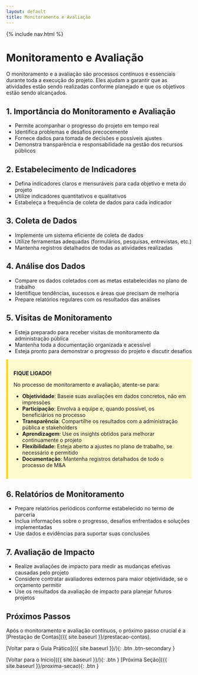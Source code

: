 ```yaml
---
layout: default
title: Monitoramento e Avaliação
---
```


{% include nav.html %}

# Monitoramento e Avaliação

O monitoramento e a avaliação são processos contínuos e essenciais durante toda a execução do projeto. Eles ajudam a garantir que as atividades estão sendo realizadas conforme planejado e que os objetivos estão sendo alcançados.

## 1. Importância do Monitoramento e Avaliação

- Permite acompanhar o progresso do projeto em tempo real
- Identifica problemas e desafios precocemente
- Fornece dados para tomada de decisões e possíveis ajustes
- Demonstra transparência e responsabilidade na gestão dos recursos públicos

## 2. Estabelecimento de Indicadores

- Defina indicadores claros e mensuráveis para cada objetivo e meta do projeto
- Utilize indicadores quantitativos e qualitativos
- Estabeleça a frequência de coleta de dados para cada indicador

## 3. Coleta de Dados

- Implemente um sistema eficiente de coleta de dados
- Utilize ferramentas adequadas (formulários, pesquisas, entrevistas, etc.)
- Mantenha registros detalhados de todas as atividades realizadas

## 4. Análise dos Dados

- Compare os dados coletados com as metas estabelecidas no plano de trabalho
- Identifique tendências, sucessos e áreas que precisam de melhoria
- Prepare relatórios regulares com os resultados das análises

## 5. Visitas de Monitoramento

- Esteja preparado para receber visitas de monitoramento da administração pública
- Mantenha toda a documentação organizada e acessível
- Esteja pronto para demonstrar o progresso do projeto e discutir desafios

<div style="background-color: #fffacd; border-left: 5px solid #ffd700; padding: 15px; margin-bottom: 20px;">

<strong>FIQUE LIGADO!</strong>

No processo de monitoramento e avaliação, atente-se para:

<ul>
  <li><strong>Objetividade</strong>: Baseie suas avaliações em dados concretos, não em impressões</li>
  <li><strong>Participação</strong>: Envolva a equipe e, quando possível, os beneficiários no processo</li>
  <li><strong>Transparência</strong>: Compartilhe os resultados com a administração pública e stakeholders</li>
  <li><strong>Aprendizagem</strong>: Use os insights obtidos para melhorar continuamente o projeto</li>
  <li><strong>Flexibilidade</strong>: Esteja aberto a ajustes no plano de trabalho, se necessário e permitido</li>
  <li><strong>Documentação</strong>: Mantenha registros detalhados de todo o processo de M&A</li>
</ul>

</div>

## 6. Relatórios de Monitoramento

- Prepare relatórios periódicos conforme estabelecido no termo de parceria
- Inclua informações sobre o progresso, desafios enfrentados e soluções implementadas
- Use dados e evidências para suportar suas conclusões

## 7. Avaliação de Impacto

- Realize avaliações de impacto para medir as mudanças efetivas causadas pelo projeto
- Considere contratar avaliadores externos para maior objetividade, se o orçamento permitir
- Use os resultados da avaliação de impacto para planejar futuros projetos

## Próximos Passos

Após o monitoramento e avaliação contínuos, o próximo passo crucial é a [Prestação de Contas]({{ site.baseurl }}/prestacao-contas).

[Voltar para o Guia Prático]({{ site.baseurl }}/){: .btn .btn-secondary }

[Voltar para o Início]({{ site.baseurl }}/){: .btn }
[Próxima Seção]({{ site.baseurl }}/proxima-secao){: .btn }
